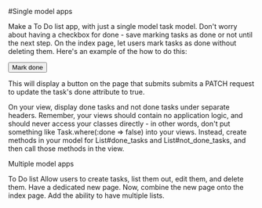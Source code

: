
#Single model apps

Make a To Do list app, with just a single model task model. Don't worry about having a checkbox for done - save marking tasks as done or not until the next step.
On the index page, let users mark tasks as done without deleting them. Here's an example of the how to do this:
<form action="/tasks/<%= @task.id %>" method="post">
  <input name="_method" type="hidden" value="patch">
  <input name="done" type="hidden" value="true">
  <button>Mark done</button>
</form>
This will display a button on the page that submits submits a PATCH request to update the task's done attribute to true.

On your view, display done tasks and not done tasks under separate headers. Remember, your views should contain no application logic, and should never access your classes directly - in other words, don't put something like Task.where(:done => false) into your views. Instead, create methods in your model for List#done_tasks and List#not_done_tasks, and then call those methods in the view.

Multiple model apps

To Do list
Allow users to create tasks, list them out, edit them, and delete them. Have a dedicated new page.
Now, combine the new page onto the index page.
Add the ability to have multiple lists.
